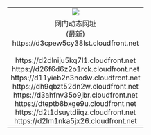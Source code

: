 ﻿<table>
  <tr></tr>
  <tr><td colspan=2 align=center><img src="https://d3cpew5cy38lst.cloudfront.net/Up/oGate.jpg" /></td></tr>
  <tr><td colspan=2 align=center>网门动态网址<br/>(最新)
<br>https://d3cpew5cy38lst.cloudfront.net
<br/>
<br>https://d2dlniju5kq7l1.cloudfront.net
<br>https://d26f6d6z2o1rck.cloudfront.net
<br>https://d11yieb2n3nodw.cloudfront.net
<br>https://dh9qbzt52dn2w.cloudfront.net
<br>https://d3ahfnv35o9jbr.cloudfront.net
<br>https://dteptb8bxge9u.cloudfront.net
<br>https://d2t1dsuytdiiqz.cloudfront.net
<br>https://d2lm1nka5jx26.cloudfront.net
    </td>
  </tr>
</table>
